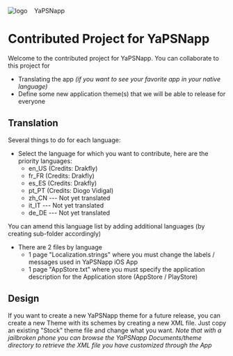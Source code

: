 ![logo][img0] &nbsp;&nbsp; YaPSNapp

# Contributed Project for YaPSNapp

Welcome to the contributed project for YaPSNapp.
You can collaborate to this project for
* Translating the app *(if you want to see your favorite app in your native language)*
* Define some new application theme(s) that we will be able to release for everyone

## Translation

Several things to do for each language:

* Select the language for which you want to contribute, here are the priority languages:
	* en_US (Credits: Drakfly)
	* fr_FR (Credits: Drakfly)
	* es_ES (Credits: Drakfly)
    * pt_PT (Credits: Diogo Vidigal)
    * zh_CN --- Not yet translated
    * it_IT --- Not yet translated
    * de_DE --- Not yet translated
	
You can amend this language list by adding additional languages (by creating sub-folder accordingly)
	
* There are 2 files by language
    + 1 page "Localization.strings" where you must change the labels / messages used in YaPSNapp iOS App
    + 1 page "AppStore.txt" where you must specify the application description for the Application store (AppStore / PlayStore)

## Design

If you want to create a new YaPSNapp theme for a future release, you can create a new Theme with its schemes by creating a new XML file.
Just copy an existing "Stock" theme file and change what you want.
*Note that with a jailbroken phone you can browse the YaPSNapp Documents/theme directory to retrieve the XML file you have customized through the App*



[img0]:https://raw.githubusercontent.com/YaPSNapp/YaPSNappContrib/master/logo.png